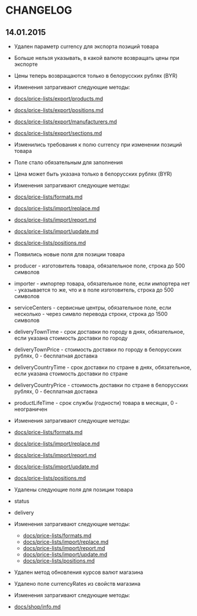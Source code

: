 
# CHANGELOG

## 14.01.2015

* Удален параметр currency для экспорта позиций товара
 * Больше нельзя указывать, в какой валюте возвращать цены при экспорте
 * Цены теперь возвращаются только в белорусских рублях (BYR)
 * Изменения затрагивают следующие методы:
  * [docs/price-lists/export/products.md](docs/price-lists/export/products.md)
  * [docs/price-lists/export/positions.md](docs/price-lists/export/positions.md)
  * [docs/price-lists/export/manufacturers.md](docs/price-lists/export/manufacturers.md)
  * [docs/price-lists/export/sections.md](docs/price-lists/export/sections.md)

* Изменились требования к полю currency при изменении позиций товара
 * Поле стало обязательным для заполнения
 * Цена может быть указана только в белорусских рублях (BYR)
 * Изменения затрагивают следующие методы:
  * [docs/price-lists/formats.md](docs/price-lists/formats.md)
  * [docs/price-lists/import/replace.md](docs/price-lists/import/replace.md)
  * [docs/price-lists/import/report.md](docs/price-lists/import/report.md)
  * [docs/price-lists/import/update.md](docs/price-lists/import/update.md)
  * [docs/price-lists/positions.md](docs/price-lists/positions.md)

* Появились новые поля для позиции товара
 * producer - изготовитель товара, обязательное поле, строка до 500 символов
 * importer - импортер товара, обязательное поле, если импортера нет - указывается то же, что и в поле изготовитель, строка до 500 символов
 * serviceCenters - сервисные центры, обязательное поле, если несколько - через симвло перевода строки, строка до 1500 символов
 * deliveryTownTime - срок доставки по городу в днях, обязательное, если указана стоимость доставки по городу
 * deliveryTownPrice - стоимость доставки по городу в белорусских рублях, 0 - бесплатная доставка
 * deliveryCountryTime - срок доставки по стране в днях, обязательное, если указана стоимость доставки по стране
 * deliveryCountryPrice - стоимость доставки по стране в белорусских рублях, 0 - бесплатная доставка
 * productLifeTime - срок службы (годности) товара в месяцах, 0 - неограничен
 * Изменения затрагивают следующие методы:
  * [docs/price-lists/formats.md](docs/price-lists/formats.md)
  * [docs/price-lists/import/replace.md](docs/price-lists/import/replace.md)
  * [docs/price-lists/import/report.md](docs/price-lists/import/report.md)
  * [docs/price-lists/import/update.md](docs/price-lists/import/update.md)
  * [docs/price-lists/positions.md](docs/price-lists/positions.md)

* Удалены следующие поля для позиции товара
 * status
 * delivery
 * Изменения затрагивают следующие методы:
   * [docs/price-lists/formats.md](docs/price-lists/formats.md)
   * [docs/price-lists/import/replace.md](docs/price-lists/import/replace.md)
   * [docs/price-lists/import/report.md](docs/price-lists/import/report.md)
   * [docs/price-lists/import/update.md](docs/price-lists/import/update.md)
   * [docs/price-lists/positions.md](docs/price-lists/positions.md)

* Удален метод обновления курсов валют магазина

* Удалено поле currencyRates из свойств магазина
 * Изменения затрагивают следующие методы:
  * [docs/shop/info.md](docs/shop/info.md)
  